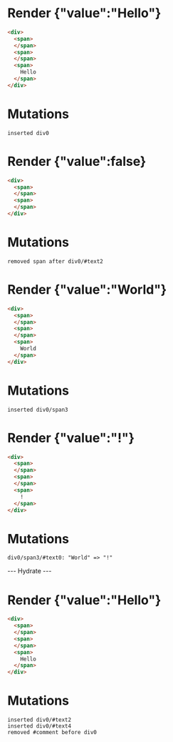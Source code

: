 # Render {"value":"Hello"}
```html
<div>
  <span>
  </span>
  <span>
  </span>
  <span>
    Hello
  </span>
</div>
```

# Mutations
```
inserted div0
```


# Render {"value":false}
```html
<div>
  <span>
  </span>
  <span>
  </span>
</div>
```

# Mutations
```
removed span after div0/#text2
```


# Render {"value":"World"}
```html
<div>
  <span>
  </span>
  <span>
  </span>
  <span>
    World
  </span>
</div>
```

# Mutations
```
inserted div0/span3
```


# Render {"value":"!"}
```html
<div>
  <span>
  </span>
  <span>
  </span>
  <span>
    !
  </span>
</div>
```

# Mutations
```
div0/span3/#text0: "World" => "!"
```


--- Hydrate ---
# Render {"value":"Hello"}
```html
<div>
  <span>
  </span>
  <span>
  </span>
  <span>
    Hello
  </span>
</div>
```

# Mutations
```
inserted div0/#text2
inserted div0/#text4
removed #comment before div0
```